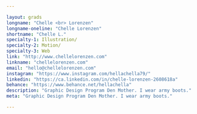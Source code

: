 ```yaml
---

layout: grads
longname: "Chelle <br> Lorenzen"
longname-oneline: "Chelle Lorenzen"
shortname: "Chelle L."
specialty-1: Illustration/
specialty-2: Motion/
specialty-3: Web
link: "http://www.chellelorenzen.com"
linkname: "chellelorenzen.com"
email: "hello@chellelorenzen.com"
instagram: "https://www.instagram.com/hellachella79/"
linkedin: "https://ca.linkedin.com/in/chelle-lorenzen-2608618a"
behance: "https://www.behance.net/hellachella"
description: "Graphic Design Program Den Mother. I wear army boots."
meta: "Graphic Design Program Den Mother. I wear army boots."

---
```

